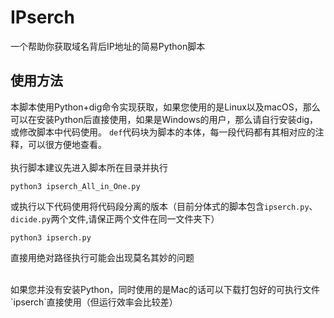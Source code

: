 # IPserch
一个帮助你获取域名背后IP地址的简易Python脚本

## 使用方法

本脚本使用Python+dig命令实现获取，如果您使用的是Linux以及macOS，那么可以在安装Python后直接使用，如果是Windows的用户，那么请自行安装dig，或修改脚本中代码使用。
`def`代码块为脚本的本体，每一段代码都有其相对应的注释，可以很方便地查看。    
<br/>
执行脚本建议先进入脚本所在目录并执行
```
python3 ipserch_All_in_One.py
```
或执行以下代码使用将代码段分离的版本（目前分体式的脚本包含`ipserch.py`、`dicide.py`两个文件,请保正两个文件在同一文件夹下）
```
python3 ipserch.py
```
直接用绝对路径执行可能会出现莫名其妙的问题

<br/>
如果您并没有安装Python，同时使用的是Mac的话可以下载打包好的可执行文件`ipserch`直接使用（但运行效率会比较差）